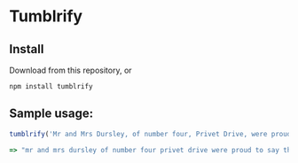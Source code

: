# Tumblrify

## Install

Download from this repository, or

`npm install tumblrify`

## Sample usage:

```javascript
tumblrify('Mr and Mrs Dursley, of number four, Privet Drive, were proud to say that they were perfectly normal, thank you very much. They were the last people you’d expect to be involved in anything strange or mysterious, because they just didn’t hold with such nonsense.')

=> "mr and mrs dursley of number four privet drive were proud to say that they were perfectly normal thank you very much, they were the last people you’d expect to be involved in anything strange or mysterious because they just didn’t hold with such nonsense.."
```